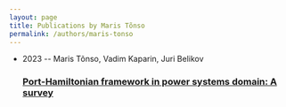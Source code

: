 ```yaml
---
layout: page
title: Publications by Maris Tõnso
permalink: /authors/maris-tonso
---
```


<ul class="post-list">
<li><span class='post-meta'>2023 -- Maris Tõnso, Vadim Kaparin, Juri Belikov</span><h3><a class='post-link' href="{{ site.baseurl }}/port-hamiltonian-framework-in-power-systems-domain-a-survey">Port-Hamiltonian framework in power systems domain: A survey</a></h3></li>

</ul>
